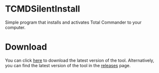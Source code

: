 # TCMDSilentInstall

Simple program that installs and activates Total Commander to your computer.

# Download

You can click [here](https://github.com/minonky/TCMDSilentInstall/releases/download/windows/TCMDSilentInstaller.bat) to download the latest version of the tool.
Alternatively, you can find the latest version of the tool in the [releases](https://github.com/minonky/TCMDSilentInstall/releases/latest) page.

